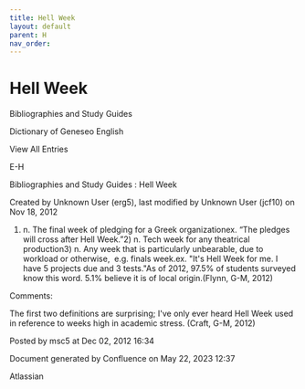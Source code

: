 ```yaml
---
title: Hell Week
layout: default
parent: H
nav_order:
---
```


# Hell Week

Bibliographies and Study Guides

Dictionary of Geneseo English

View All Entries

E-H

Bibliographies and Study Guides : Hell Week

Created by  Unknown User (erg5), last modified by  Unknown User (jcf10) on Nov 18, 2012

1) n. The final week of pledging for a Greek organizationex. “The pledges will cross after Hell Week.”2) n. Tech week for any theatrical production3) n. Any week that is particularly unbearable, due to workload or otherwise,  e.g. finals week.ex. &quot;It's Hell Week for me. I have 5 projects due and 3 tests.&quot;As of 2012, 97.5% of students surveyed know this word. 5.1% believe it is of local origin.(Flynn, G-M, 2012)

Comments:

The first two definitions are surprising; I've only ever heard Hell Week used in reference to weeks high in academic stress. (Craft, G-M, 2012)

Posted by msc5 at Dec 02, 2012 16:34

Document generated by Confluence on May 22, 2023 12:37

Atlassian
